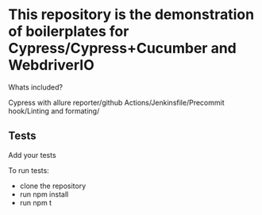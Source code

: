 # This repository is the demonstration of boilerplates for Cypress/Cypress+Cucumber and WebdriverIO

Whats included?

Cypress with allure reporter/github Actions/Jenkinsfile/Precommit hook/Linting and formating/

## Tests

Add your tests

To run tests:
 - clone the repository
 - run npm install
 - run npm t